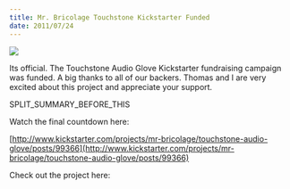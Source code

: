 ```yaml
---
title: Mr. Bricolage Touchstone Kickstarter Funded
date: 2011/07/24
---
```



[![](http://www.manofstone.com/wp-content/uploads/2011/07/kickstarter-funded-300x262.jpg)](http://www.manofstone.com/wp-content/uploads/2011/07/kickstarter-funded.jpg)





Its official. The Touchstone Audio Glove Kickstarter fundraising campaign was funded. A big thanks to all of our backers. Thomas and I are very excited about this project and appreciate your support.

SPLIT\_SUMMARY\_BEFORE\_THIS

Watch the final countdown here:

[http://www.kickstarter.com/projects/mr-bricolage/touchstone-audio-glove/posts/99366](http://www.kickstarter.com/projects/mr-bricolage/touchstone-audio-glove/posts/99366)

Check out the project here:
